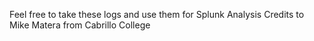 Feel free to take these logs and use them for Splunk Analysis
Credits to Mike Matera from Cabrillo College 
